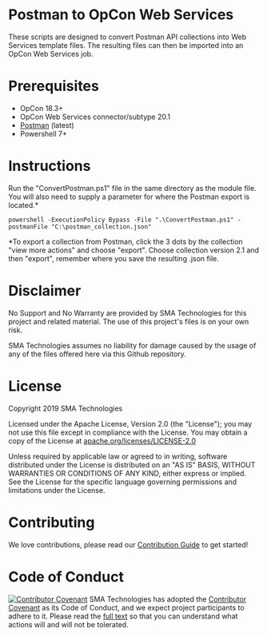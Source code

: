 # Postman to OpCon Web Services
These scripts are designed to convert Postman API collections into Web Services template files.  The resulting files can then be imported into an OpCon Web Services job.

# Prerequisites
* OpCon 18.3+
* OpCon Web Services connector/subtype 20.1
* <a href='https://www.postman.com/'>Postman</a> (latest)
* Powershell 7+

# Instructions
Run the "ConvertPostman.ps1" file in the same directory as the module file.  You will also need to supply a parameter for where the Postman export is located.*

```
powershell -ExecutionPolicy Bypass -File ".\ConvertPostman.ps1" -postmanFile "C:\postman_collection.json"
```

*To export a collection from Postman, click the 3 dots by the collection "view more actions" and choose "export".  Choose collection version 2.1 and then "export", remember where you save the resulting .json file.

# Disclaimer
No Support and No Warranty are provided by SMA Technologies for this project and related material. The use of this project's files is on your own risk.

SMA Technologies assumes no liability for damage caused by the usage of any of the files offered here via this Github repository.

# License
Copyright 2019 SMA Technologies

Licensed under the Apache License, Version 2.0 (the "License");
you may not use this file except in compliance with the License.
You may obtain a copy of the License at [apache.org/licenses/LICENSE-2.0](http://www.apache.org/licenses/LICENSE-2.0)

Unless required by applicable law or agreed to in writing, software
distributed under the License is distributed on an "AS IS" BASIS,
WITHOUT WARRANTIES OR CONDITIONS OF ANY KIND, either express or implied.
See the License for the specific language governing permissions and
limitations under the License.

# Contributing
We love contributions, please read our [Contribution Guide](CONTRIBUTING.md) to get started!

# Code of Conduct
[![Contributor Covenant](https://img.shields.io/badge/Contributor%20Covenant-v2.0%20adopted-ff69b4.svg)](code-of-conduct.md)
SMA Technologies has adopted the [Contributor Covenant](CODE_OF_CONDUCT.md) as its Code of Conduct, and we expect project participants to adhere to it. Please read the [full text](CODE_OF_CONDUCT.md) so that you can understand what actions will and will not be tolerated.

